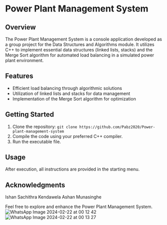 # Power Plant Management System

## Overview
The Power Plant Management System is a console application developed as a group project for the Data Structures and Algorithms module. It utilizes C++ to implement essential data structures (linked lists, stacks) and the Merge Sort algorithm for automated load balancing in a simulated power plant environment.

## Features
- Efficient load balancing through algorithmic solutions
- Utilization of linked lists and stacks for data management
- Implementation of the Merge Sort algorithm for optimization

## Getting Started
1. Clone the repository: `git clone https://github.com/Pabz2020/Power-plant-management-system`
2. Compile the code using your preferred C++ compiler.
3. Run the executable file.

## Usage
After execution, all instructions are provided in the starting menu.

## Acknowledgments
Ishan Sachithra Kendawela
Ashan Munasinghe

Feel free to explore and enhance the Power Plant Management System.
![WhatsApp Image 2024-02-22 at 00 12 42](https://github.com/Pabz2020/Power-plant-management-system/assets/81084302/703366ab-8dce-4c82-80c3-8400a066646b)
![WhatsApp Image 2024-02-22 at 00 13 27](https://github.com/Pabz2020/Power-plant-management-system/assets/81084302/08177829-8e62-4238-9dd5-193de82e0843)


